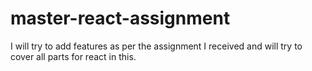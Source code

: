 # master-react-assignment
I will try to add features as per the assignment I received and will try to cover all parts for react in this.
